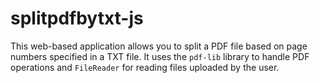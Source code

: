 # splitpdfbytxt-js
This web-based application allows you to split a PDF file based on page numbers specified in a TXT file. It uses the `pdf-lib` library to handle PDF operations and `FileReader` for reading files uploaded by the user.
